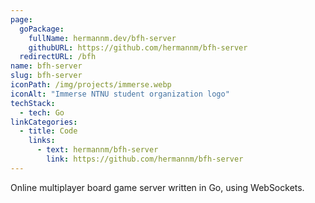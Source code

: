 ```yaml
---
page:
  goPackage:
    fullName: hermannm.dev/bfh-server
    githubURL: https://github.com/hermannm/bfh-server
  redirectURL: /bfh
name: bfh-server
slug: bfh-server
iconPath: /img/projects/immerse.webp
iconAlt: "Immerse NTNU student organization logo"
techStack:
  - tech: Go
linkCategories:
  - title: Code
    links:
      - text: hermannm/bfh-server
        link: https://github.com/hermannm/bfh-server
---
```


Online multiplayer board game server written in Go, using WebSockets.
